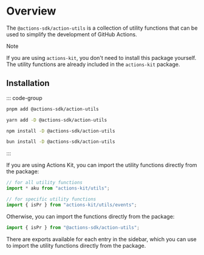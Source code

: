 # Overview

The `@actions-sdk/action-utils` is a collection of utility functions that can be used to simplify the development of GitHub Actions.

> [!NOTE]
> If you are using `actions-kit`, you don't need to install this package yourself. The utility functions are already included in the `actions-kit` package.

## Installation

::: code-group

```bash [pnpm]
pnpm add @actions-sdk/action-utils
```

```bash [yarn]
yarn add -D @actions-sdk/action-utils
```

```bash [npm]
npm install -D @actions-sdk/action-utils
```

```bash [bun]
bun install -D @actions-sdk/action-utils
```

:::

If you are using Actions Kit, you can import the utility functions directly from the package:

```ts
// for all utility functions
import * aku from "actions-kit/utils";

// for specific utility functions
import { isPr } from "actions-kit/utils/events";
```

Otherwise, you can import the functions directly from the package:

```ts
import { isPr } from "@actions-sdk/action-utils";
```

There are exports available for each entry in the sidebar, which you can use to import the utility functions directly from the package.
